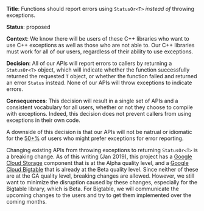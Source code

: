 **Title**: Functions should report errors using `StatusOr<T>` *instead of*
throwing exceptions.

**Status**: proposed

**Context**: We know there will be users of these C++ libraries who want to use
C++ exceptions as well as those who are not able to. Our C++ libraries must
work for all of our users, regardless of their ability to use exceptions.

**Decision**: All of our APIs will report errors to callers by returning a
`StatusOr<T>` object, which will indicate whether the function successfully
returned the requested `T` object, or whether the function failed and returned
an error `Status` instead. None of our APIs will throw exceptions to indicate
errors.

**Consequences**: This decision will result in a single set of APIs and a
consistent vocabulary for all users, whether or not they choose to compile with
exceptions. Indeed, this decision does not prevent callers from using
exceptions in their own code.

A downside of this decision is that our APIs will not be natrual or idiomatic
for the [50+%][survey-link] of users who might prefer exceptions for error
reporting.

Changing existing APIs from throwing exceptions to returning `StatusOr<T>` is a
breaking change. As of this writing (Jan 2019), this project has a [Google
Cloud Storage][gcs-link] component that is at the Alpha quality level, and a
[Google Cloud Bigtable][bigtable-link] that is already at the Beta quality
level. Since neither of these are at the GA quality level, breaking changes are
allowed. However, we still want to minimize the disruption caused by these
changes, especially for the Bigtable library, which is Beta. For Bigtable, we
will communicate the upcoming changes to the users and try to get them
implemented over the coming months.


[gcs-link]: https://github.com/GoogleCloudPlatform/google-cloud-cpp/tree/master/google/cloud/storage
[bigtable-link]: https://github.com/GoogleCloudPlatform/google-cloud-cpp/tree/master/google/cloud/bigtable
[survey-link]: https://isocpp.org/blog/2018/03/results-summary-cpp-foundation-developer-survey-lite-2018-02

